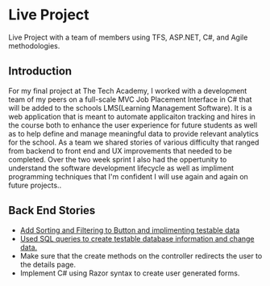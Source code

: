 # Live Project
Live Project with a team of members using TFS, ASP.NET, C#, and Agile methodologies. 

## Introduction

For my final project at The Tech Academy, I worked with a development team of my peers on a full-scale MVC Job Placement Interface in C# that will be added to the schools LMS(Learning Management Software). It is a web application that is meant to automate applicaiton tracking and hires in the course both to enhance the user experience for future students as well as to help define and manage meaningful data to provide relevant analytics for the school. As a team we shared stories of various difficulty that ranged from backend to front end and UX improvements that needed to be completed. Over the two week sprint I also had the oppertunity to understand the software development lifecycle as well as impliment programming techniques that I'm confident I will use again and again on future projects..

## Back End Stories
- [Add Sorting and Filtering to Button and implimenting testable data](#https://github.com/JeffPadgett/Live_Project/blob/master/Images/Capture.JPG)
- [Used SQL queries to create testable database information and change data.](#https://github.com/JeffPadgett/Live_Project/blob/master/Images/Capture.JPG)
- Make sure that the create methods on the controller redirects the user to the details page.
- Implement C# using Razor syntax to create user generated forms.

